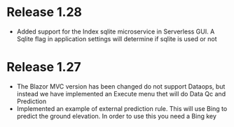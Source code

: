 # Release 1.28
* Added support for the Index sqlite microservice in Serverless GUI. A Sqlite flag in application settings will determine if sqlite is used or not

# Release 1.27
* The Blazor MVC version has been changed do not support Dataops, but instead we have implemented an Execute menu thet will do Data Qc and Prediction
* Implemented an example of external prediction rule. This will use Bing to predict the ground elevation. In order to use this you need a Bing key
